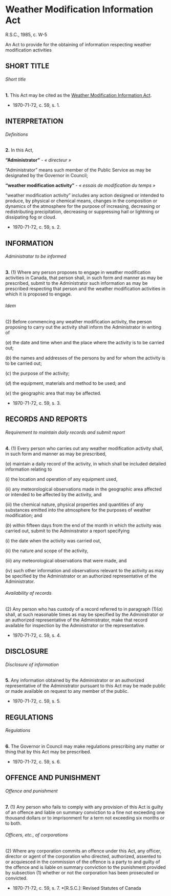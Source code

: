 # Weather Modification Information Act

R.S.C., 1985, c. W-5

An Act to provide for the obtaining of information respecting weather modification activities

## SHORT TITLE

###### Short title

**1.** This Act may be cited as the [Weather Modification Information Act](/canada/eng/acts/W/W-5.md).

  * 1970-71-72, c. 59, s. 1.

## INTERPRETATION

###### Definitions

**2.** In this Act,

**“Administrator”** - _« directeur »_

    

“Administrator” means such member of the Public Service as may be designated by the Governor in Council;

**“weather modification activity”** - _« essais de modification du temps »_

    

“weather modification activity” includes any action designed or intended to produce, by physical or chemical means, changes in the composition or dynamics of the atmosphere for the purpose of increasing, decreasing or redistributing precipitation, decreasing or suppressing hail or lightning or dissipating fog or cloud.

  * 1970-71-72, c. 59, s. 2.

## INFORMATION

###### Administrator to be informed

**3.** (1) Where any person proposes to engage in weather modification activities in Canada, that person shall, in such form and manner as may be prescribed, submit to the Administrator such information as may be prescribed respecting that person and the weather modification activities in which it is proposed to engage.

###### Idem

(2) Before commencing any weather modification activity, the person proposing to carry out the activity shall inform the Administrator in writing of

(_a_) the date and time when and the place where the activity is to be carried out;

(_b_) the names and addresses of the persons by and for whom the activity is to be carried out;

(_c_) the purpose of the activity;

(_d_) the equipment, materials and method to be used; and

(_e_) the geographic area that may be affected.

  * 1970-71-72, c. 59, s. 3.

## RECORDS AND REPORTS

###### Requirement to maintain daily records and submit report

**4.** (1) Every person who carries out any weather modification activity shall, in such form and manner as may be prescribed,

(_a_) maintain a daily record of the activity, in which shall be included detailed information relating to

(i) the location and operation of any equipment used,

(ii) any meteorological observations made in the geographic area affected or intended to be affected by the activity, and

(iii) the chemical nature, physical properties and quantities of any substances emitted into the atmosphere for the purposes of weather modification; and

(_b_) within fifteen days from the end of the month in which the activity was carried out, submit to the Administrator a report specifying

(i) the date when the activity was carried out,

(ii) the nature and scope of the activity,

(iii) any meteorological observations that were made, and

(iv) such other information and observations relevant to the activity as may be specified by the Administrator or an authorized representative of the Administrator.

###### Availability of records

(2) Any person who has custody of a record referred to in paragraph (1)(_a_) shall, at such reasonable times as may be specified by the Administrator or an authorized representative of the Administrator, make that record available for inspection by the Administrator or the representative.

  * 1970-71-72, c. 59, s. 4.

## DISCLOSURE

###### Disclosure of information

**5.** Any information obtained by the Administrator or an authorized representative of the Administrator pursuant to this Act may be made public or made available on request to any member of the public.

  * 1970-71-72, c. 59, s. 5.

## REGULATIONS

###### Regulations

**6.** The Governor in Council may make regulations prescribing any matter or thing that by this Act may be prescribed.

  * 1970-71-72, c. 59, s. 6.

## OFFENCE AND PUNISHMENT

###### Offence and punishment

**7.** (1) Any person who fails to comply with any provision of this Act is guilty of an offence and liable on summary conviction to a fine not exceeding one thousand dollars or to imprisonment for a term not exceeding six months or to both.

###### Officers, etc., of corporations

(2) Where any corporation commits an offence under this Act, any officer, director or agent of the corporation who directed, authorized, assented to or acquiesced in the commission of the offence is a party to and guilty of the offence and is liable on summary conviction to the punishment provided by subsection (1) whether or not the corporation has been prosecuted or convicted.

  * 1970-71-72, c. 59, s. 7.
  *[R.S.C.]: Revised Statutes of Canada
